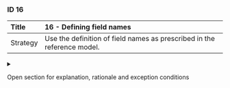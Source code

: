 ### ID 16

| Title    | __16 - Defining field names__ |
| :----    | :---------- |
| Strategy | Use the definition of field names as prescribed in the reference model. |

<details><summary>

Open section for explanation, rationale and exception conditions 

</summary>

#### Explanation

Defining field names in camelCase is prescribed in guideline API-26 from ASNO. However, if the reference model used has a definition for field names, this definition prevails over guideline API-26 from ASNO.

#### Rationale

By using this design guideline, the definition of the field name follows the (international) standards IEC CIM and ebIX®.

#### Exceptions

None.

</details>

